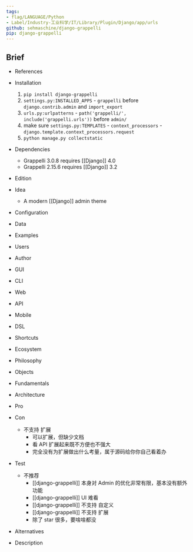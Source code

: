 ```yaml
---
tags:
- flag/LANGUAGE/Python
- Label/Industry-工业科学/IT/Library/Plugin/Django/app/urls
github: sehmaschine/django-grappelli
pip: django-grappelli
---
```


## Brief

- References

- Installation
    1. `pip install django-grappelli`
    2. `settings.py:INSTALLED_APPS` - `grappelli` before `django.contrib.admin` and `import_export`
    3. `urls.py:urlpatterns` - `path('grappelli/', include('grappelli.urls'))` before `admin/`
    4. make sure `settings.py:TEMPLATES` - `context_processors` - `django.template.context_processors.request`
    5. `python manage.py collectstatic`

- Dependencies
    - Grappelli 3.0.8 requires [[Django]] 4.0
    - Grappelli 2.15.6 requires [[Django]] 3.2

- Edition

- Idea
    - A modern [[Django]] admin theme

- Configuration

- Data

- Examples

- Users

- Author

- GUI

- CLI

- Web

- API

- Mobile

- DSL

- Shortcuts

- Ecosystem

- Philosophy

- Objects

- Fundamentals

- Architecture

- Pro

- Con
    - 不支持 扩展
        - 可以扩展，但缺少文档
        - 看 API 扩展起来既不方便也不强大
        - 完全没有为扩展做出什么考量，属于源码给你你自己看着办

- Test
    - 不推荐
        - [[django-grappelli]] 本身对 Admin 的优化非常有限，基本没有额外功能
        - [[django-grappelli]] UI 难看
        - [[django-grappelli]] 不支持 自定义
        - [[django-grappelli]] 不支持 扩展
        - 除了 star 很多，要啥啥都没

- Alternatives

- Description
